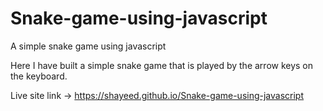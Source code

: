 # Snake-game-using-javascript
A simple snake game using javascript

Here I have built a simple snake game that is played by the arrow keys on the keyboard.

Live site link -> https://shayeed.github.io/Snake-game-using-javascript

